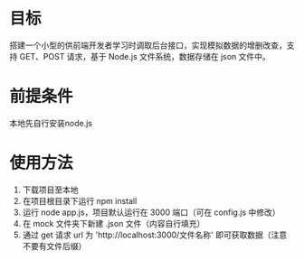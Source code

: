 # 目标
搭建一个小型的供前端开发者学习时调取后台接口，实现模拟数据的增删改查，支持 GET、POST 请求，基于 Node.js 文件系统，数据存储在 json 文件中。
# 前提条件
本地先自行安装node.js
# 使用方法
1. 下载项目至本地
2. 在项目根目录下运行 npm install
3. 运行 node app.js，项目默认运行在 3000 端口（可在 config.js 中修改）
4. 在 mock 文件夹下新建 .json 文件（内容自行填充）
5. 通过 get 请求 url 为 'http://localhost:3000/文件名称' 即可获取数据（注意不要有文件后缀） 
